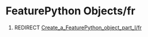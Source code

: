 # FeaturePython Objects/fr

1.  REDIRECT [Create\_a\_FeaturePython\_object\_part\_I/fr](Create_a_FeaturePython_object_part_I/fr.md)
